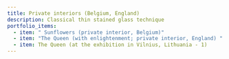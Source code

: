 ```yaml
---
title: Private interiors (Belgium, England)
description: Classical thin stained glass technique
portfolio_items:
  - item: " Sunflowers (private interior, Belgium)"
  - item: "The Queen (with enlightenment; private interior, England) "
  - item: The Queen (at the exhibition in Vilnius, Lithuania - 1)
---
```

